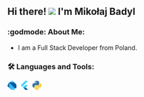 ## Hi there! <img src="https://media.giphy.com/media/hvRJCLFzcasrR4ia7z/giphy.gif" width="30px"/> I'm Mikołaj Badyl

### :godmode: About Me:
- I am a Full Stack Developer from Poland.
### :hammer_and_wrench: Languages and Tools:
<div>
  <img src="https://raw.githubusercontent.com/hawier-dev/hawier-dev/main/assets/dart.svg" title="Dart" alt="Dart" width="20" height="20"/>&nbsp;
  <img src="https://raw.githubusercontent.com/hawier-dev/hawier-dev/main/assets/flutter.svg" title="Flutter" alt="Flutter" width="20" height="20"/>&nbsp;
  <img src="https://raw.githubusercontent.com/hawier-dev/hawier-dev/main/assets/python.svg" title="python" alt="python" width="20" height="20"/>&nbsp;
</div>
